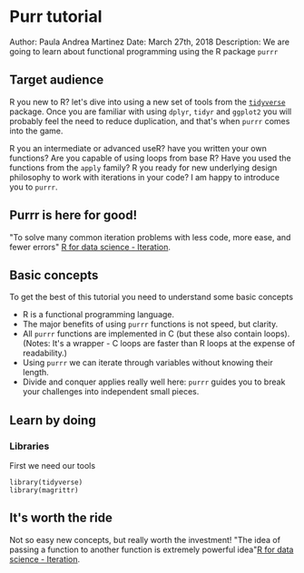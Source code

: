 Purr tutorial
===
Author: Paula Andrea Martinez
Date: March 27th, 2018
Description: We are going to learn about functional programming using the R package `purrr`

## Target audience

R you new to R? let's dive into using a new set of tools from the [`tidyverse`](https://www.tidyverse.org/) package. Once you are familiar with using `dplyr`, `tidyr` and `ggplot2` you will probably feel the need to reduce duplication, and that's when `purrr` comes into the game.

R you an intermediate or advanced useR? have you written your own functions? Are you capable of using loops from base R? Have you used the functions from the `apply` family? R you ready for new underlying design philosophy to work with iterations in your code? I am happy to introduce you to `purrr`.

## Purrr is here for good!
"To solve many common iteration problems with less code, more ease, and fewer errors" [R for data science - Iteration](http://r4ds.had.co.nz/iteration.html). 

## Basic concepts
To get the best of this tutorial you need to understand some basic concepts
* R is a functional programming language.
* The major benefits of using `purrr` functions is not speed, but clarity.
* All `purrr` functions are implemented in C (but these also contain loops). (Notes: It's a wrapper - C loops are faster than R loops at the expense of readability.)
* Using `purrr` we can iterate through variables without knowing their length.
* Divide and conquer applies really well here: `purrr` guides you to break your challenges into independent small pieces. 

## Learn by doing

### Libraries
First we need our tools

    library(tidyverse)
    library(magrittr)
    
## It's worth the ride
Not so easy new concepts, but really worth the investment!
"The idea of passing a function to another function is extremely powerful idea"[R for data science - Iteration](http://r4ds.had.co.nz/iteration.html). 
